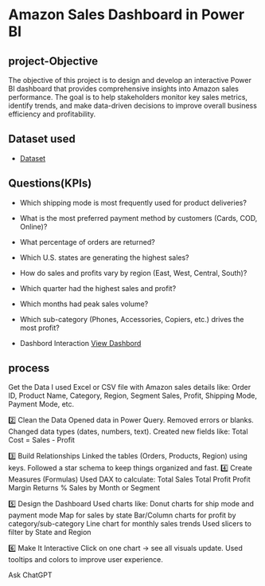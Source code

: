 # Amazon Sales Dashboard in Power BI
## project-Objective
The objective of this project is to design and develop an interactive Power BI dashboard that provides comprehensive insights into Amazon sales performance. The goal is to help stakeholders monitor key sales metrics, identify trends, and make data-driven decisions to improve overall business efficiency and profitability.
## Dataset used
- <a href= "https://github.com/Pdibyajyotipalei/Data-analysis-Dashboard/blob/main/Amazon%20Store%20Sales%20Data.xlsx%20-%20Sheet1%20(1).xlsx">Dataset </a>
## Questions(KPIs)

- Which shipping mode is most frequently used for product deliveries?
- What is the most preferred payment method by customers (Cards, COD, Online)?
- What percentage of orders are returned?
- Which U.S. states are generating the highest sales?
- How do sales and profits vary by region (East, West, Central, South)?
- Which quarter had the highest sales and profit?
- Which months had peak sales volume?
- Which sub-category (Phones, Accessories, Copiers, etc.) drives the most profit?

- Dashbord Interaction <a href="https://github.com/Pdibyajyotipalei/Data-analysis-Dashboard/blob/main/amazon.pbix" >View Dashbord</a>
## process
Get the Data
I used Excel or CSV file with Amazon sales details like:
Order ID, Product Name, Category, Region, Segment
Sales, Profit, Shipping Mode, Payment Mode, etc.

2️⃣ Clean the Data
Opened data in Power Query.
Removed errors or blanks.
Changed data types (dates, numbers, text).
Created new fields like:
Total Cost = Sales - Profit

3️⃣ Build Relationships
Linked the tables (Orders, Products, Region) using keys.
Followed a star schema to keep things organized and fast.
4️⃣ Create Measures (Formulas)
Used DAX to calculate:
Total Sales
Total Profit
Profit Margin
Returns %
Sales by Month or Segment

5️⃣ Design the Dashboard
Used charts like:
Donut charts for ship mode and payment mode
Map for sales by state
Bar/Column charts for profit by category/sub-category
Line chart for monthly sales trends
Used slicers to filter by State and Region

6️⃣ Make It Interactive
Click on one chart → see all visuals update.
Used tooltips and colors to improve user experience.










Ask ChatGPT

